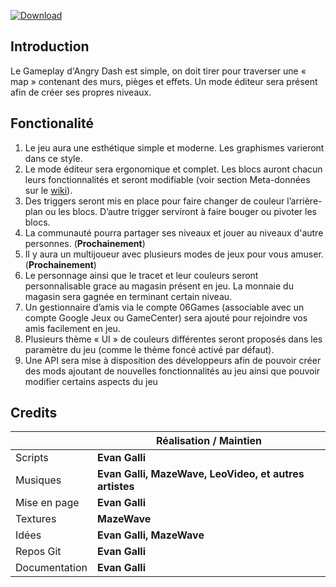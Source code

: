 [![Download](https://img.shields.io/badge/T%C3%A9l%C3%A9chargement--white.svg?longCache=true&style=for-the-badge&colorB=808080&colorA=696969)](https://06games.ddns.net:8888/06Games/Angry_Dash/releases)

## Introduction
Le Gameplay d'Angry Dash est simple, on doit tirer pour traverser une « map » contenant des murs, pièges et effets.
Un mode éditeur sera présent afin de créer ses propres niveaux. <br/>

## Fonctionalité
1. Le jeu aura une esthétique simple et moderne. Les graphismes varieront dans ce style.
2. Le mode éditeur sera ergonomique et complet. Les blocs auront chacun leurs fonctionnalités et seront modifiable (voir section Meta-données sur le [wiki](https://06games.ddns.net:8888/06Games/Angry_Dash/wiki/Méta-Données)). 
3. Des triggers seront mis en place pour faire changer de couleur l’arrière-plan ou les blocs. D’autre trigger serviront à faire bouger ou pivoter les blocs.
4. La communauté pourra partager ses niveaux et jouer au niveaux d'autre personnes. (**Prochainement**)
5. Il y aura un multijoueur avec plusieurs modes de jeux pour vous amuser. (**Prochainement**)
6. Le personnage ainsi que le tracet et leur couleurs seront personnalisable grace au magasin présent en jeu. La monnaie du magasin sera gagnée en terminant certain niveau.
7. Un gestionnaire d’amis via le compte 06Games (associable avec un compte Google Jeux ou GameCenter) sera ajouté pour rejoindre vos amis facilement en jeu.
8. Plusieurs thème « UI » de couleurs différentes seront proposés dans les paramètre du jeu (comme le thème foncé activé par défaut).
9. Une API sera mise à disposition des développeurs afin de pouvoir créer des mods ajoutant de nouvelles fonctionnalités au jeu ainsi que pouvoir modifier certains aspects du jeu

## Credits

|  | Réalisation / Maintien |
| -------- | -------- |
| Scripts | **Evan Galli** |
| Musiques | **Evan Galli, MazeWave, LeoVideo, et autres artistes** |
| Mise en page | **Evan Galli** |
| Textures | **MazeWave** |
| Idées | **Evan Galli, MazeWave** |
| Repos Git | **Evan Galli** |
| Documentation | **Evan Galli** |


